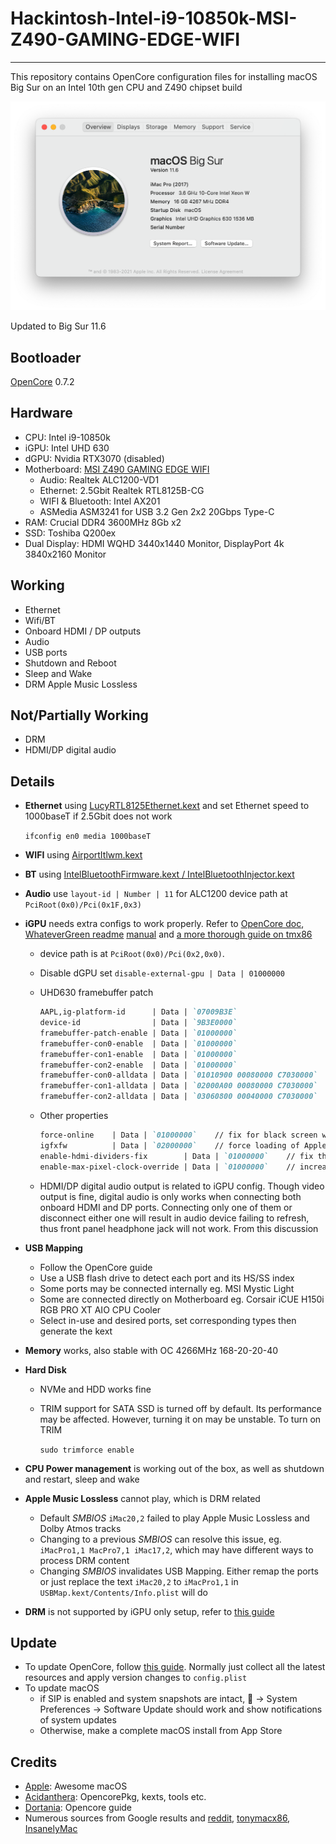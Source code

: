 # Hackintosh-Intel-i9-10850k-MSI-Z490-GAMING-EDGE-WIFI

---

This repository contains OpenCore configuration files for installing macOS Big Sur on an Intel 10th gen CPU and Z490 chipset build

![about](images/about.png)

Updated to Big Sur 11.6

## Bootloader

[OpenCore](https://dortania.github.io/OpenCore-Install-Guide/) 0.7.2

## Hardware

- CPU: Intel i9-10850k
- iGPU: Intel UHD 630
- dGPU: Nvidia RTX3070 (disabled)
- Motherboard: [MSI Z490 GAMING EDGE WIFI](https://www.msi.com/Motherboard/MPG-Z490-GAMING-EDGE-WIFI/Specification)
    - Audio: Realtek ALC1200-VD1
    - Ethernet: 2.5Gbit Realtek RTL8125B-CG
    - WIFI & Bluetooth: Intel AX201
    - ASMedia ASM3241 for USB 3.2 Gen 2x2 20Gbps Type-C
- RAM: Crucial DDR4 3600MHz 8Gb x2
- SSD: Toshiba Q200ex
- Dual Display: HDMI WQHD 3440x1440 Monitor, DisplayPort 4k 3840x2160 Monitor

## Working

- Ethernet
- Wifi/BT
- Onboard HDMI / DP outputs
- Audio
- USB ports
- Shutdown and Reboot
- Sleep and Wake
- DRM Apple Music Lossless

## Not/Partially Working

- DRM
- HDMI/DP digital audio

## Details

- **Ethernet** using [LucyRTL8125Ethernet.kext](https://github.com/Mieze/LucyRTL8125Ethernet) and set Ethernet speed to 1000baseT if 2.5Gbit does not work

    `ifconfig en0 media 1000baseT`

- **WIFI** using [AirportItlwm.kext](https://github.com/OpenIntelWireless/itlwm/releases)
- **BT** using [IntelBluetoothFirmware.kext / IntelBluetoothInjector.kext](https://github.com/OpenIntelWireless/IntelBluetoothFirmware/releases)
- **Audio** use `layout-id | Number | 11` for ALC1200 device path at `PciRoot(0x0)/Pci(0x1F,0x3)`
- **iGPU** needs extra configs to work properly. Refer to [OpenCore doc](https://dortania.github.io/OpenCore-Post-Install/gpu-patching/intel-patching/), [WhateverGreen readme](https://github.com/acidanthera/WhateverGreen) [manual](https://github.com/acidanthera/WhateverGreen/tree/master/Manual) and [a more thorough guide on tmx86](https://www.tonymacx86.com/threads/guide-general-framebuffer-patching-guide-hdmi-black-screen-problem.269149/)
    - device path is at `PciRoot(0x0)/Pci(0x2,0x0)`.
    - Disable dGPU set `disable-external-gpu | Data | 01000000`
    - UHD630 framebuffer patch

        ```markdown
        AAPL,ig-platform-id      | Data | `07009B3E`
        device-id                | Data | `9B3E0000`
        framebuffer-patch-enable | Data | `01000000`
        framebuffer-con0-enable  | Data | `01000000`
        framebuffer-con1-enable  | Data | `01000000`
        framebuffer-con2-enable  | Data | `01000000`
        framebuffer-con0-alldata | Data | `01010900 00080000 C7030000`
        framebuffer-con1-alldata | Data | `02000A00 00080000 C7030000`
        framebuffer-con2-alldata | Data | `03060800 00040000 C7030000`
        ```

    - Other properties

        ```markdown
        force-online    | Data | `01000000`    // fix for black screen when wake up from sleep
        igfxfw          | Data | `02000000`    // force loading of Apple GuC firmware
        enable-hdmi-dividers-fix        | Data | `01000000`    // fix the infinite loop on establishing Intel HDMI connections
        enable-max-pixel-clock-override | Data | `01000000`    // increase max pixel clock to unlock 4k60hz or overclock higher refresh rate
        ```

    - HDMI/DP digital audio output is related to iGPU config. Though video output is fine, digital audio is only works when connecting both onboard HDMI and DP ports. Connecting only one of them or disconnect either one will result in audio device failing to refresh, thus front panel headphone jack will not work. From this discussion
- **USB Mapping**
    - Follow the OpenCore guide
    - Use a USB flash drive to detect each port and its HS/SS index
    - Some ports may be connected internally eg. MSI Mystic Light
    - Some are connected directly on Motherboard eg. Corsair iCUE H150i RGB PRO XT AIO CPU Cooler
    - Select in-use and desired ports, set corresponding types then generate the kext
- **Memory** works, also stable with OC 4266MHz 168-20-20-40
- **Hard Disk**
    - NVMe and HDD works fine
    - TRIM support for SATA SSD is turned off by default. Its performance may be affected. However, turning it on may be unstable. To turn on TRIM

        `sudo trimforce enable`

- **CPU Power management** is working out of the box, as well as shutdown and restart, sleep and wake
- **Apple Music Lossless** cannot play, which is DRM related
    - Default *SMBIOS* `iMac20,2` failed to play Apple Music Lossless and Dolby Atmos tracks
    - Changing to a previous *SMBIOS* can resolve this issue, eg. `iMacPro1,1 MacPro7,1 iMac17,2`, which may have different ways to process DRM content
    - Changing *SMBIOS* invalidates USB Mapping. Either remap the ports or just replace the text `iMac20,2` to `iMacPro1,1` in `USBMap.kext/Contents/Info.plist` will do
- **DRM** is not supported by iGPU only setup, refer to [this guide](https://dortania.github.io/OpenCore-Post-Install/universal/drm.html)

## Update

- To update OpenCore, follow [this guide](https://dortania.github.io/OpenCore-Post-Install/universal/update.html). Normally just collect all the latest resources and apply version changes to `config.plist`
- To update macOS
    - if SIP is enabled and system snapshots are intact,  → System Preferences → Software Update should work and show notifications of system updates
    - Otherwise, make a complete macOS install from App Store

## Credits

- [Apple](https://www.apple.com/): Awesome macOS
- [Acidanthera](https://github.com/acidanthera): OpencorePkg, kexts, tools etc.
- [Dortania](https://github.com/dortania): Opencore guide
- Numerous sources from Google results and [reddit](https://www.reddit.com/r/hackintosh/), [tonymacx86](https://www.tonymacx86.com/categories/post-installation.26/), [InsanelyMac](https://www.insanelymac.com/forum)